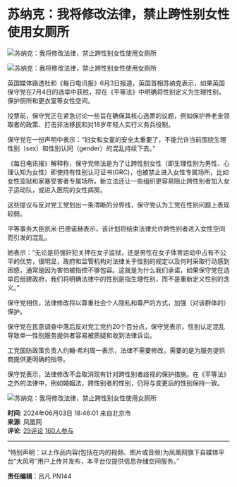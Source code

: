 # 苏纳克：我将修改法律，禁止跨性别女性使用女厕所

![苏纳克：我将修改法律，禁止跨性别女性使用女厕所](//d.ifengimg.com/w121_h75_q90/x0.ifengimg.com/ucms/2024_23/A0588D364C3168971793A37B0E516E523D075F42_size61_w1280_h214.png)

![苏纳克：我将修改法律，禁止跨性别女性使用女厕所](https://x0.ifengimg.com/ucms/2024_23/A0588D364C3168971793A37B0E516E523D075F42_size61_w1280_h214.png)

英国媒体路透社和《每日电讯报》6月3日报道，英国首相苏纳克表示，如果英国保守党在7月4日的选举中获胜，将在《平等法》中明确将性别定义为生理性别，保护厕所和更衣室等女性空间。

投票前，保守党正在紧急讨论一些旨在确保其核心选票的议题，例如保护养老金领取者的政策、打击非法移民和对18岁年轻人实行义务兵役制。

保守党在一份声明中表示：“妇女和女童的安全太重要了，不能允许当前围绕生理性别（sex）和性别认同（gender）的混乱持续下去。”

《每日电讯报》解释称，保守党修法是为了让跨性别女性（即生理性别为男性、心理认知为女性）即使持有性别认可证书(GRC)，也被禁止进入女性专属场所，比如女性监狱和家暴受害者专属场所。新立法还让一些组织更容易阻止跨性别者加入女子运动队，或进入医院的女性病房。

这些提议与反对党工党划出一条清晰的分界线，保守党认为工党在性别问题上表现较弱。

平等事务大臣凯米·巴德诺赫表示，该计划将结束法律允许跨性别者进入女性空间而引发的混乱。

她表示：“无论是将强奸犯关押在女子监狱，还是男性在女子体育运动中占有不公平的优势，很明显，政府和监管机构对法律关于性别的规定以及何时采取行动感到困惑，通常是因为害怕被指控不够包容。这就是为什么我们承诺，如果保守党在选举后组建政府，我们将明确法律中的性别是指生理性别，而不是重新定义性别的含义。”

保守党相信，法律修改将以尊重社会个人隐私和尊严的方式，加强（对该群体的）保护。

保守党在民意调查中落后反对党工党约20个百分点，保守党表示，性别认定混乱导致单一性别服务提供者容易被质疑和收到法律诉讼。

工党国防政策负责人约翰·希利周一表示，法律不需要修改，需要的是为服务提供商提供更明确的指导。

保守党表示，法律修改不会取消现有针对跨性别者歧视的保护措施。在《平等法》之外的法律中，例如婚姻法，跨性别者的性别，仍将与变更后的性别保持一致。

![苏纳克：我将修改法律，禁止跨性别女性使用女厕所](https://x0.ifengimg.com/ucms/2024_23/CFB24E1E192E31D81B5BC573E22718D5151F210F_size71_w1080_h119.png)

**时间**: 2024年06月03日 18:46:01 来自北京市  
**来源**: 凤凰网  
**评论**: [29评论](//gentie.ifeng.com/c/comment/8a7NPuDoiwI) [160人参与](//gentie.ifeng.com/c/comment/8a7NPuDoiwI)

---

“特别声明：以上作品内容(包括在内的视频、图片或音频)为凤凰网旗下自媒体平台“大风号”用户上传并发布，本平台仅提供信息存储空间服务。”

**责任编辑**：吕凡 PN144